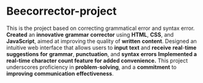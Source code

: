 # Beecorrector-project
This is the project based on correcting grammatical error and syntax error.
**Created** an **innovative** **grammar** **corrector** using **HTML**, **CSS**, and **JavaScript**, aimed at improving the quality of **written** **content**. Designed an intuitive web interface that allows users to **input** **text** and **receive** **real**-**time** **suggestions** **for** **grammar**, **punctuation**, and **syntax** **errors**
**Implemented a real-time character count feature for added convenience.**
This project underscores proficiency in **problem**-**solving**, and a **commitment** to **improving** **communication** **effectiveness**.


